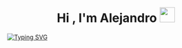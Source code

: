 <h1 align="center"><b>Hi , I'm Alejandro </b><img src="https://media.giphy.com/media/hvRJCLFzcasrR4ia7z/giphy.gif" width="35"></h1>

<a href="https://git.io/typing-svg"><img src="https://readme-typing-svg.herokuapp.com?font=Fira+Code&pause=1000&random=false&width=435&lines=Back-End+Developer..%F0%9F%91%A8%E2%80%8D%F0%9F%92%BB;IEEE+ROS+Senior+%26+robotics+lover++%F0%9F%A4%96+;Systems+engineer+Student+;I+use+Arch+BTW;Active+Learner%2FResearcher;Love+to+lern+new+stuff..%3C3" alt="Typing SVG" /></a>
